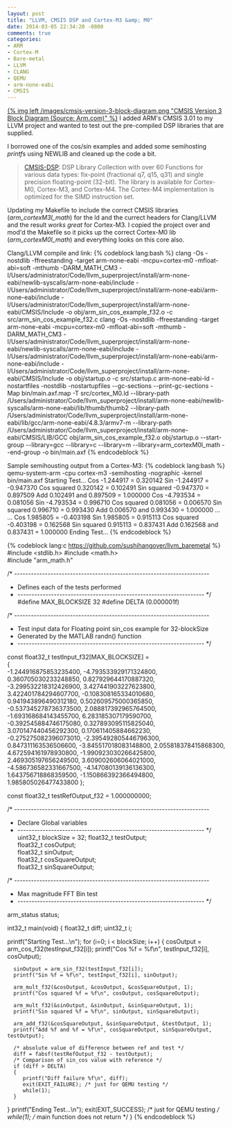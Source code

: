 ```yaml
---
layout: post
title: "LLVM, CMSIS DSP and Cortex-M3 &amp; M0"
date: 2014-03-05 22:34:20 -0800
comments: true
categories: 
- ARM
- Cortex-M
- Bare-metal
- LLVM
- CLANG
- QEMU
- arm-none-eabi
- CMSIS
---
```

[{% img left /images/cmsis-version-3-block-diagram.png  "CMSIS Version 3 Block Diagram (Source: Arm.com)" %}](http://www.arm.com/products/processors/cortex-m/cortex-microcontroller-software-interface-standard.php) I added ARM's CMSIS 3.01 to my LLVM project and wanted to test out the pre-compiled DSP libraries that are supplied.

I borrowed one of the cos/sin examples and added some semihosting *printf*s using NEWLIB and cleaned up the code a bit.


> [CMSIS-DSP](http://www.arm.com/products/processors/cortex-m/cortex-microcontroller-software-interface-standard.php?tab=Download+CMSIS): DSP Library Collection with over 60 Functions for various data types: fix-point (fractional q7, q15, q31) and single precision floating-point (32-bit). The library is available for Cortex-M0, Cortex-M3, and Cortex-M4. The Cortex-M4 implementation is optimized for the SIMD instruction set.

Updating my Makefile to include the correct CMSIS libraries (*arm_cortexM3l_math*) for the ld and the currect headers for Clang/LLVM and the result *works great* for Cortex-M3. I copied the project over and mod'd the Makefile so it picks up the correct Cortex-M0 lib (*arm_cortexM0l_math*) and everything looks on this core also.

Clang/LLVM compile and link:
{% codeblock lang:bash %}
clang -Os  -nostdlib -ffreestanding   -target arm-none-eabi  -mcpu=cortex-m0   -mfloat-abi=soft  -mthumb  -DARM_MATH_CM3 -I/Users/administrator/Code/llvm_superproject/install/arm-none-eabi/newlib-syscalls/arm-none-eabi/include -I/Users/administrator/Code/llvm_superproject/install/arm-none-eabi/arm-none-eabi/include -I/Users/administrator/Code/llvm_superproject/install/arm-none-eabi/CMSIS/Include   -o obj/arm_sin_cos_example_f32.o -c src/arm_sin_cos_example_f32.c
clang -Os  -nostdlib -ffreestanding   -target arm-none-eabi  -mcpu=cortex-m0   -mfloat-abi=soft  -mthumb  -DARM_MATH_CM3 -I/Users/administrator/Code/llvm_superproject/install/arm-none-eabi/newlib-syscalls/arm-none-eabi/include -I/Users/administrator/Code/llvm_superproject/install/arm-none-eabi/arm-none-eabi/include -I/Users/administrator/Code/llvm_superproject/install/arm-none-eabi/CMSIS/Include   -o obj/startup.o -c src/startup.c
arm-none-eabi-ld -nostartfiles   -nostdlib -nostartupfiles  --gc-sections  --print-gc-sections  -Map bin/main.axf.map  -T src/cortex_M0.ld  --library-path /Users/administrator/Code/llvm_superproject/install/arm-none-eabi/newlib-syscalls/arm-none-eabi/lib/thumb/thumb2 --library-path /Users/administrator/Code/llvm_superproject/install/arm-none-eabi/lib/gcc/arm-none-eabi/4.8.3/armv7-m --library-path /Users/administrator/Code/llvm_superproject/install/arm-none-eabi/CMSIS/LIB/GCC    obj/arm_sin_cos_example_f32.o obj/startup.o --start-group --library=gcc --library=c --library=m --library=arm_cortexM0l_math --end-group -o bin/main.axf
{% endcodeblock %}

Sample semihousting output from a Cortex-M3:
{% codeblock lang:bash %}
qemu-system-arm -cpu cortex-m3  -semihosting -nographic -kernel  bin/main.axf
Starting Test...
Cos -1.244917 = 0.320142
Sin -1.244917 = -0.947370
Cos squared 0.320142 = 0.102491
Sin squared -0.947370 = 0.897509
Add 0.102491 and 0.897509 = 1.000000
Cos -4.793534 = 0.081056
Sin -4.793534 = 0.996710
Cos squared 0.081056 = 0.006570
Sin squared 0.996710 = 0.993430
Add 0.006570 and 0.993430 = 1.000000
...
...
Cos 1.985805 = -0.403198
Sin 1.985805 = 0.915113
Cos squared -0.403198 = 0.162568
Sin squared 0.915113 = 0.837431
Add 0.162568 and 0.837431 = 1.000000
Ending Test...
{% endcodeblock %}

{% codeblock lang:c https://github.com/sushihangover/llvm_baremetal %}
#include <stdlib.h> 
#include <math.h>     
#include "arm_math.h" 
 
/* ---------------------------------------------------------------------- 
* Defines each of the tests performed 
* ------------------------------------------------------------------- */ 
#define MAX_BLOCKSIZE	32 
#define DELTA           (0.000001f) 
 
 
/* ---------------------------------------------------------------------- 
* Test input data for Floating point sin_cos example for 32-blockSize 
* Generated by the MATLAB randn() function 
* ------------------------------------------------------------------- */ 
 
const float32_t testInput_f32[MAX_BLOCKSIZE] =  
{    
 -1.244916875853235400,	-4.793533929171324800,  0.360705030233248850,
  0.827929644170887320, -3.299532218312426900,  3.427441903227623800,	
  3.422401784294607700,	-0.108308165334010680,  0.941943896490312180,
  0.502609575000365850,	-0.537345278736373500,  2.088817392965764500,
 -1.693168684143455700,	 6.283185307179590700, -0.392545884746175080,
  0.327893095115825040,	 3.070147440456292300,  0.170611405884662230,
 -0.275275082396073010,	-2.395492805446796300,  0.847311163536506600,
 -3.845517018083148800,	 2.055818378415868300,  4.672594161978930800,
 -1.990923030266425800,	 2.469305197656249500,  3.609002606064021000,
 -4.586736582331667500, -4.147080139136136300,  1.643756718868359500,
 -1.150866392366494800,	 1.985805026477433800 
};  
 
const float32_t testRefOutput_f32 = 1.000000000; 
 
/* ---------------------------------------------------------------------- 
* Declare Global variables  
* ------------------------------------------------------------------- */ 
uint32_t blockSize = 32; 
float32_t  testOutput;  
float32_t  cosOutput;  
float32_t  sinOutput;  
float32_t  cosSquareOutput;  
float32_t  sinSquareOutput; 
 
/* ---------------------------------------------------------------------- 
* Max magnitude FFT Bin test 
* ------------------------------------------------------------------- */ 

arm_status status; 
 
int32_t main(void) 
{ 
   float32_t diff; 
   uint32_t i; 

   printf("Starting Test...\n");
   for (i=0; i < blockSize; i++) 
   { 
      cosOutput = arm_cos_f32(testInput_f32[i]); 
      printf("Cos %f = %f\n", testInput_f32[i], cosOutput);
 
      sinOutput = arm_sin_f32(testInput_f32[i]); 
      printf("Sin %f = %f\n", testInput_f32[i], sinOutput);

      arm_mult_f32(&cosOutput, &cosOutput, &cosSquareOutput, 1); 
      printf("Cos squared %f = %f\n", cosOutput, cosSquareOutput);

      arm_mult_f32(&sinOutput, &sinOutput, &sinSquareOutput, 1); 
      printf("Sin squared %f = %f\n", sinOutput, sinSquareOutput);

      arm_add_f32(&cosSquareOutput, &sinSquareOutput, &testOutput, 1);
      printf("Add %f and %f = %f\n", cosSquareOutput, sinSquareOutput, testOutput);
 
      /* absolute value of difference between ref and test */ 
      diff = fabsf(testRefOutput_f32 - testOutput); 
      /* Comparison of sin_cos value with reference */ 
      if (diff > DELTA) 
      { 
         printf("Diff failure %f\n", diff);
         exit(EXIT_FAILURE); /* just for QEMU testing */
         while(1); 
      } 
   } 
   printf("Ending Test...\n");
   exit(EXIT_SUCCESS); /* just for QEMU testing */
   while(1); /* main function does not return */
} 
{% endcodeblock %}
